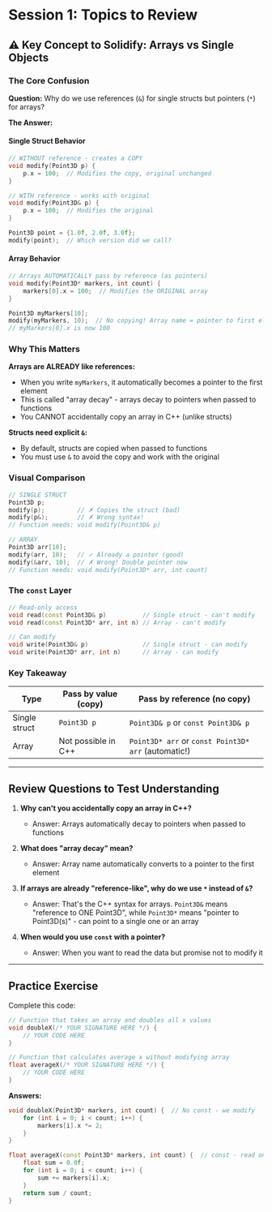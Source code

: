 # Session 1: Topics to Review

## ⚠️ Key Concept to Solidify: Arrays vs Single Objects

### The Core Confusion
**Question:** Why do we use references (`&`) for single structs but pointers (`*`) for arrays?

**The Answer:**

#### Single Struct Behavior
```cpp
// WITHOUT reference - creates a COPY
void modify(Point3D p) {
    p.x = 100;  // Modifies the copy, original unchanged
}

// WITH reference - works with original
void modify(Point3D& p) {
    p.x = 100;  // Modifies the original
}

Point3D point = {1.0f, 2.0f, 3.0f};
modify(point);  // Which version did we call?
```

#### Array Behavior
```cpp
// Arrays AUTOMATICALLY pass by reference (as pointers)
void modify(Point3D* markers, int count) {
    markers[0].x = 100;  // Modifies the ORIGINAL array
}

Point3D myMarkers[10];
modify(myMarkers, 10);  // No copying! Array name = pointer to first element
// myMarkers[0].x is now 100
```

### Why This Matters

**Arrays are ALREADY like references:**
- When you write `myMarkers`, it automatically becomes a pointer to the first element
- This is called "array decay" - arrays decay to pointers when passed to functions
- You CANNOT accidentally copy an array in C++ (unlike structs)

**Structs need explicit `&`:**
- By default, structs are copied when passed to functions
- You must use `&` to avoid the copy and work with the original

### Visual Comparison

```cpp
// SINGLE STRUCT
Point3D p;
modify(p);         // ✗ Copies the struct (bad)
modify(p&);        // ✗ Wrong syntax!
// Function needs: void modify(Point3D& p)

// ARRAY
Point3D arr[10];
modify(arr, 10);   // ✓ Already a pointer (good)
modify(&arr, 10);  // ✗ Wrong! Double pointer now
// Function needs: void modify(Point3D* arr, int count)
```

### The `const` Layer

```cpp
// Read-only access
void read(const Point3D& p)          // Single struct - can't modify
void read(const Point3D* arr, int n) // Array - can't modify

// Can modify
void write(Point3D& p)               // Single struct - can modify
void write(Point3D* arr, int n)      // Array - can modify
```

### Key Takeaway

| Type | Pass by value (copy) | Pass by reference (no copy) |
|------|---------------------|---------------------------|
| Single struct | `Point3D p` | `Point3D& p` or `const Point3D& p` |
| Array | Not possible in C++ | `Point3D* arr` or `const Point3D* arr` (automatic!) |

---

## Review Questions to Test Understanding

1. **Why can't you accidentally copy an array in C++?**
   - Answer: Arrays automatically decay to pointers when passed to functions

2. **What does "array decay" mean?**
   - Answer: Array name automatically converts to a pointer to the first element

3. **If arrays are already "reference-like", why do we use `*` instead of `&`?**
   - Answer: That's the C++ syntax for arrays. `Point3D&` means "reference to ONE Point3D", while `Point3D*` means "pointer to Point3D(s)" - can point to a single one or an array

4. **When would you use `const` with a pointer?**
   - Answer: When you want to read the data but promise not to modify it

---

## Practice Exercise

Complete this code:

```cpp
// Function that takes an array and doubles all x values
void doubleX(/* YOUR SIGNATURE HERE */) {
    // YOUR CODE HERE
}

// Function that calculates average x without modifying array
float averageX(/* YOUR SIGNATURE HERE */) {
    // YOUR CODE HERE
}
```

**Answers:**
```cpp
void doubleX(Point3D* markers, int count) {  // No const - we modify
    for (int i = 0; i < count; i++) {
        markers[i].x *= 2;
    }
}

float averageX(const Point3D* markers, int count) {  // const - read only
    float sum = 0.0f;
    for (int i = 0; i < count; i++) {
        sum += markers[i].x;
    }
    return sum / count;
}
```
